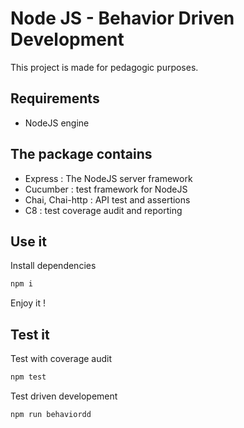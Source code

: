 # Node JS - Behavior Driven Development 

This project is made for pedagogic purposes.

## Requirements
- NodeJS engine

## The package contains
- Express : The NodeJS server framework
- Cucumber : test framework for NodeJS
- Chai, Chai-http : API test and assertions
- C8 : test coverage audit and reporting

## Use it

Install dependencies

```bash
npm i
```

Enjoy it !

## Test it

Test with coverage audit

```bash
npm test
```

Test driven developement

```bash
npm run behaviordd